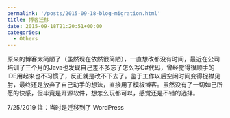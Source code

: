 ```yaml
---
permalink: '/posts/2015-09-18-blog-migration.html'
title: 博客迁移
date: 2015-09-18T21:20:51+00:00
categories:
  - Others
---
```


原来的博客太简陋了（虽然现在依然很简陋），一直想改都没有时间，最近在公司培训了三个月的Java也发现自己差不多忘了怎么写C#代码，曾经觉得很顺手的IDE用起来也不习惯了，反正就是改不下去了。鉴于工作以后空闲时间变得捉襟见肘，最终还是放弃了自己动手的想法，直接用了模板博客。虽然没有了一切如己所愿的快感，但毕竟是开源软件，想怎么玩都可以，感觉还是不错的选择。

<!-- more -->

7/25/2019 注：当时是迁移到了 WordPress
